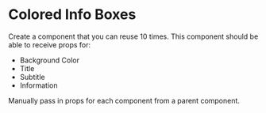 # Colored Info Boxes

Create a component that you can reuse 10 times. This component should be able to receive props for:

* Background Color
* Title
* Subtitle
* Information

Manually pass in props for each component from a parent component.
